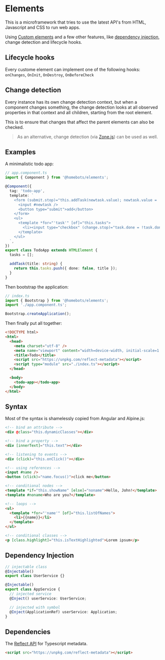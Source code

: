 # Elements

This is a microframework that tries to use the latest API's from HTML, Javascript and CSS to run web apps.

Using [Custom elements](https://developers.google.com/web/fundamentals/web-components/customelements) and a few other
features, like [dependency injection](https://github.com/homebots/injector), change detection and lifecycle hooks.

## Lifecycle hooks

Every custome element can implement one of the following hooks: `onChanges`, `OnInit`, `OnDestroy`, `OnBeforeCheck`

## Change detection

Every instance has its own change detection context, but when a component changes something, the
change detection looks at all observed properties in that context and all children, starting from the root element.

This is to ensure that changes that affect the parent elements can also be checked.

> As an alternative, change detection (via [Zone.js](https://www.npmjs.com/package/zone.js)) can be used as well.

## Examples

A minimalistic todo app:

```typescript
// app.component.ts
import { Component } from '@homebots/elements';

@Component({
  tag: 'todo-app',
  template: `
    <form (submit.stop)="this.addTask(newtask.value); newtask.value = ''">
      <input #newtask />
      <button type="submit">add</button>
    </form>
    <ul>
      <template *for="'task'" [of]="this.tasks">
        <li><input type="checkbox" (change.stop)="task.done = !task.done" [value]="task.done" /> {{ task.title }}</li>
      </template>
    </ul>
  `,
})
export class TodoApp extends HTMLElement {
  tasks = [];

  addTask(title: string) {
    return this.tasks.push({ done: false, title });
  }
}
```

Then bootstrap the application:

```typescript
// index.ts
import { Bootstrap } from '@homebots/elements';
import './app.component.ts';

Bootstrap.createApplication();
```

Then finally put all together:

```html
<!DOCTYPE html>
<html>
  <head>
    <meta charset="utf-8" />
    <meta name="viewport" content="width=device-width, initial-scale=1.0" />
    <title>Todo</title>
    <script src="https://unpkg.com/reflect-metadata"></script>
    <script type="module" src="./index.ts"></script>
  </head>

  <body>
    <todo-app></todo-app>
  </body>
</html>
```

## Syntax

Most of the syntax is shamelessly copied from Angular and Alpine.js:

```html
<!-- bind an attribute -->
<div @class="this.dynamicClasses"></div>

<!-- bind a property -->
<div [innerText]="this.text"></div>

<!-- listening to events -->
<div (click)="this.onClick()"></div>

<!-- using references -->
<input #name />
<button (click)="name.focus()">click me</button>

<!-- conditional nodes -->
<template *if="this.showName" [else]="noname">Hello, John!</template>
<template #noname>Who are you?</template>

<!-- loops -->
<ul>
  <template *for="'name'" [of]="this.listOfNames">
    <li>{{name}}</li>
  </template>
</ul>

<!-- conditional classes -->
<p [class.highlight]="this.isTextHighlighted">Lorem ipsum</p>
```

## Dependency Injection

```typescript
// injectable class
@Injectable()
export class UserService {}

@Injectable()
export class AppService {
  // injected service
  @Inject() userService: UserService;

  // injected with symbol
  @Inject(ApplicationRef) userService: Application;
}
```

## Dependencies

The [Reflect API](https://www.npmjs.com/package/reflect-metadata) for Typescript metadata.

```html
<script src="https://unpkg.com/reflect-metadata"></script>
```
